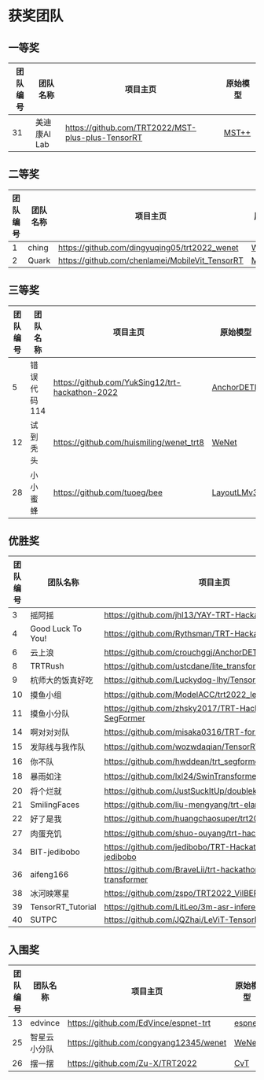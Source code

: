 
# 获奖团队

## 一等奖
|团队编号|团队名称|项目主页|原始模型|
|-|-|-|-|
|31|美迪康AI Lab|https://github.com/TRT2022/MST-plus-plus-TensorRT|[MST++](https://github.com/caiyuanhao1998/MST-plus-plus)|

## 二等奖
|团队编号|团队名称|项目主页|原始模型|
|-|-|-|-|
|1|ching|https://github.com/dingyuqing05/trt2022_wenet|[WeNet](https://github.com/wenet-e2e/wenet)|
|2|Quark|https://github.com/chenlamei/MobileVit_TensorRT|[MobileViT](https://github.com/wilile26811249/MobileViT)|

## 三等奖
|团队编号|团队名称|项目主页|原始模型|
|-|-|-|-|
|5|错误代码114|https://github.com/YukSing12/trt-hackathon-2022|[AnchorDETR](https://github.com/megvii-research/AnchorDETR)|
|12|试到秃头|https://github.com/huismiling/wenet_trt8|[WeNet](https://github.com/wenet-e2e/wenet)|
|28|小小蜜蜂|https://github.com/tuoeg/bee|[LayoutLMv3](https://github.com/microsoft/unilm/tree/master/layoutlmv3)|

## 优胜奖 
|团队编号|团队名称|项目主页|原始模型|
|-|-|-|-|
|3|摇阿摇|https://github.com/jhl13/YAY-TRT-Hackathon-2022|[SwinIR](https://github.com/JingyunLiang/SwinIR)|
|4|Good Luck To You!|https://github.com/Rythsman/TRT-Hackathon-2022-final|[MobileViT](https://github.com/apple/ml-cvnets)|
|6|云上浪|https://github.com/crouchggj/AnchorDETR_TRT_Hackathon|[AnchorDETR](https://github.com/megvii-research/AnchorDETR)|
|8|TRTRush|https://github.com/ustcdane/lite_transformer_trt|[Lite Transformer](https://github.com/mit-han-lab/lite-transformer)|
|9|杭师大的饭真好吃|https://github.com/Luckydog-lhy/Tensorrt_Mask2Former|[Mask2Former](https://github.com/facebookresearch/Mask2Former)|
|10|摸鱼小组|https://github.com/ModelACC/trt2022_levit|[LeViT](https://github.com/facebookresearch/LeViT)|
|11|摸鱼小分队|https://github.com/zhsky2017/TRT-Hackathon-2022-SegFormer|[SegFormer](https://github.com/NVlabs/SegFormer)|
|14|啊对对对队|https://github.com/misaka0316/TRT-for-Swin-Unet|[Swin-Unet](https://github.com/HuCaoFighting/Swin-Unet)|
|15|发际线与我作队|https://github.com/wozwdaqian/TensorRT-DAB-DETR|[DAB-DETR](https://github.com/IDEA-opensource/DAB-DETR)|
|16|你不队|https://github.com/hwddean/trt_segformer|[SegFormer](https://github.com/NVlabs/SegFormer)|
|18|暴雨如注|https://github.com/lxl24/SwinTransformerV2_TensorRT|[swin_transformer_v2](https://github.com/microsoft/Swin-Transformer/blob/main/models/swin_transformer_v2.py)|
|20|将个烂就|https://github.com/JustSuckItUp/doublekill|[MobileViT](https://github.com/wilile26811249/MobileViT)|
|21|SmilingFaces|https://github.com/liu-mengyang/trt-elan/|[ELAN](https://github.com/xindongzhang/ELAN)|
|22|好了是我|https://github.com/huangchaosuper/trt2022_final|[trocr](https://github.com/chineseocr/trocr-chinese)|
|27|肉蛋充饥| https://github.com/shuo-ouyang/trt-hackathon-2022|[Uniformer](https://github.com/Sense-X/UniFormer)|
|34|BIT-jedibobo|https://github.com/jedibobo/TRT-Hackathon2022-BIT-jedibobo|[CLIP](https://github.com/openai/CLIP)|
|36|aifeng166|https://github.com/BraveLii/trt-hackathon-swin-transformer|[swin_transformer_v2](https://github.com/microsoft/Swin-Transformer)|
|38|冰河映寒星|https://github.com/zspo/TRT2022_VilBERT|[ViLBERT](https://github.com/jiasenlu/vilbert_beta)|
|39|TensorRT_Tutorial|https://github.com/LitLeo/3m-asr-inference|[3M-ASR](https://github.com/tencent-ailab/3m-asr)|
|40|SUTPC|https://github.com/JQZhai/LeViT-TensorRT|[LeViT](https://github.com/facebookresearch/LeViT)|

## 入围奖
|团队编号|团队名称|项目主页|原始模型|
|-|-|-|-|
|13|edvince|https://github.com/EdVince/espnet-trt|[espnet](https://github.com/espnet/espnet)|
|25|智星云小分队|https://github.com/congyang12345/wenet|[WeNet](https://github.com/wenet-e2e/wenet)|
|26|摆一摆|https://github.com/Zu-X/TRT2022|[CvT](https://github.com/microsoft/CvT)|
